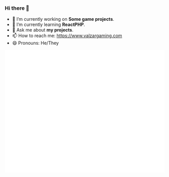 ### Hi there 👋

- 🔭 I’m currently working on **Some game projects**.
- 🌱 I’m currently learning **ReactPHP**.
- 💬 Ask me about **my projects**.
- 📫 How to reach me: https://www.valzargaming.com
- 😄 Pronouns: He/They

![Metrics](https://github.com/valzargaming/valzargaming/blob/main/github-metrics.svg)
